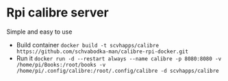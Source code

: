 # Rpi calibre server

Simple and easy to use

* Build container `docker build -t scvhapps/calibre https://github.com/schvabodka-man/calibre-rpi-docker.git`
* Run it `docker run -d --restart always --name calibre -p 8080:8080 -v /home/pi/Books:/root/books -v /home/pi/.config/calibre:/root/.config/calibre -d scvhapps/calibre`
